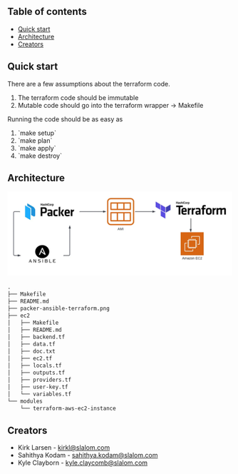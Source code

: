 ## Table of contents

- [Quick start](#quick-start)
- [Architecture](#architecture)
- [Creators](#creators)


## Quick start
There are a few assumptions about the terraform code.
<ol>
  <li>The terraform code should be immutable</li>
  <li>Mutable code should go into the terraform wrapper -> Makefile</li>
</ol>

Running the code should be as easy as
<ol>
  <li>`make setup`</li>
  <li>`make plan`</li>
  <li>`make apply`</li>
  <li>`make destroy`</li>
</ol>

## Architecture
![Architecture](packer-ansible-terraform.png)

```
.
├── Makefile
├── README.md
├── packer-ansible-terraform.png
├── ec2
│   ├── Makefile
│   ├── README.md
│   ├── backend.tf
│   ├── data.tf
│   ├── doc.txt
│   ├── ec2.tf
│   ├── locals.tf
│   ├── outputs.tf
│   ├── providers.tf
│   ├── user-key.tf
│   └── variables.tf
└── modules
    └── terraform-aws-ec2-instance
```

## Creators
- Kirk Larsen - kirkl@slalom.com
- Sahithya Kodam - sahithya.kodam@slalom.com
- Kyle Clayborn - kyle.claycomb@slalom.com
